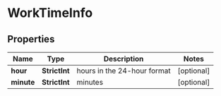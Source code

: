# WorkTimeInfo


## Properties

| Name | Type | Description | Notes |
|------------ | ------------- | ------------- | -------------|
**hour** | **StrictInt** | hours in the 24-hour format |[optional]|
**minute** | **StrictInt** | minutes |[optional]|